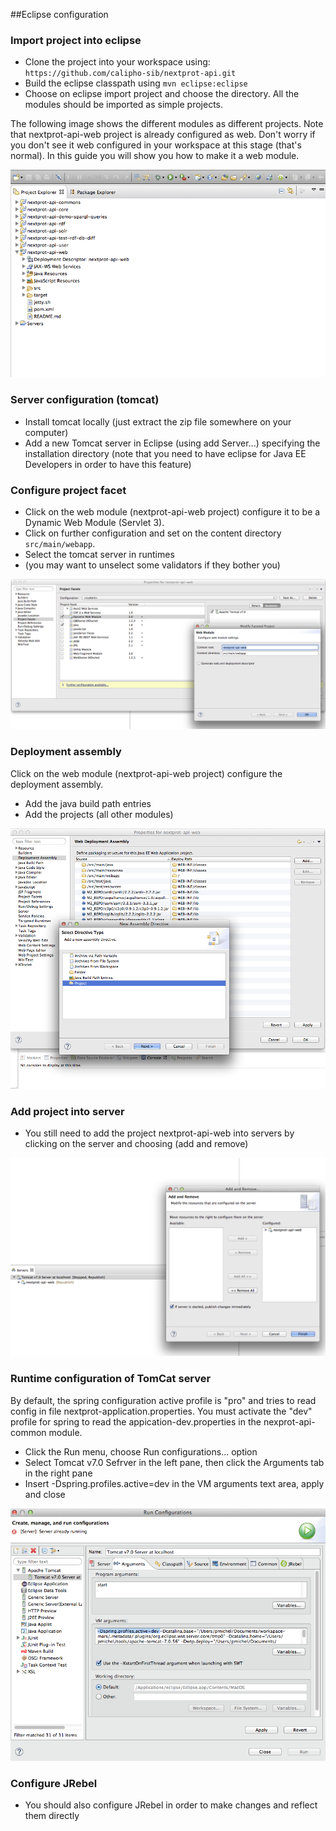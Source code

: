 ##Eclipse configuration

### Import project into eclipse

-	Clone the project into your workspace using: `https://github.com/calipho-sib/nextprot-api.git`
-	Build the eclipse classpath using `mvn eclipse:eclipse`
-	Choose on eclipse import project and choose the directory. All the modules should be imported as simple projects.

The following image shows the different modules as different projects. Note that nextprot-api-web project is already configured as web. Don't worry if you don't see it web configured in your workspace at this stage (that's normal). In this guide you will show you how to make it a web module.

![logo](project-import.png)

### Server configuration (tomcat)

-	Install tomcat locally (just extract the zip file somewhere on your computer)
-	Add a new Tomcat server in Eclipse (using add Server...) specifying the installation directory (note that you need to have eclipse for Java EE Developers in order to have this feature)

### Configure project facet

-	Click on the web module (nextprot-api-web project) configure it to be a Dynamic Web Module (Servlet 3).
-	Click on further configuration and set on the content directory `src/main/webapp`.
-	Select the tomcat server in runtimes
-	(you may want to unselect some validators if they bother you)

![logo](project-facet.png)

### Deployment assembly

Click on the web module (nextprot-api-web project) configure the deployment assembly.

-	Add the java build path entries
-	Add the projects (all other modules)

![logo](deployment-assembly.png)

### Add project into server

-	You still need to add the project nextprot-api-web into servers by clicking on the server and choosing (add and remove)

![logo](add-remove.png)

### Runtime configuration of TomCat server

By default, the spring configuration active profile is "pro" and tries to read config in file nextprot-application.properties.
You must activate the "dev" profile for spring to read the appication-dev.properties in the nexprot-api-common module.

-	Click the Run menu, choose Run configurations... option
-	Select Tomcat v7.0 Sefrver in the left pane, then click the Arguments tab in the right pane
-	Insert -Dspring.profiles.active=dev in the VM arguments text area, apply and close 

![logo](run-conf-add-profile.png)


### Configure JRebel

-	You should also configure JRebel in order to make changes and reflect them directly

